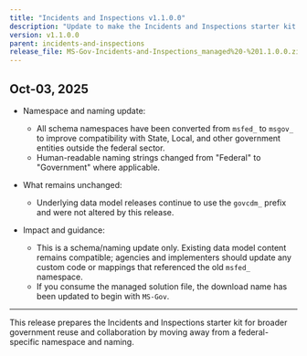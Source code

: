 ```yaml
---
title: "Incidents and Inspections v1.1.0.0"
description: "Update to make the Incidents and Inspections starter kit compatible outside the federal namespace: schema prefixes changed from msfed_ to msgov_ and naming updated from 'Federal' to 'Government'. Underlying data model releases remain govcdm_."
version: v1.1.0.0
parent: incidents-and-inspections
release_file: MS-Gov-Incidents-and-Inspections_managed%20-%201.1.0.0.zip
---
```


## Oct-03, 2025

* Namespace and naming update:
  - All schema namespaces have been converted from `msfed_` to `msgov_` to improve compatibility with State, Local, and other government entities outside the federal sector.
  - Human-readable naming strings changed from "Federal" to "Government" where applicable.

* What remains unchanged:
  - Underlying data model releases continue to use the `govcdm_` prefix and were not altered by this release.

* Impact and guidance:
  - This is a schema/naming update only. Existing data model content remains compatible; agencies and implementers should update any custom code or mappings that referenced the old `msfed_` namespace.
  - If you consume the managed solution file, the download name has been updated to begin with `MS-Gov`.

---

This release prepares the Incidents and Inspections starter kit for broader government reuse and collaboration by moving away from a federal-specific namespace and naming.

